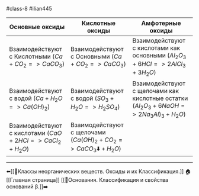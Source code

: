 #class-8 #ilian445

| Основные оксиды                                           | Кислотные оксиды                                                      | Амфотерные оксиды                                                                             |
| --------------------------------------------------------- | --------------------------------------------------------------------- | --------------------------------------------------------------------------------------------- |
| Взаимодействуют с Кислотными ($Ca+CO_{2}=>CaCO_{3}$)      | Взаимодействуют с Основными ($Ca+CO_{2}=>CaCO_{3}$)                   | Взаимодействуют с кислотами как основными ($Al_{2}O_{3}+6HCl=>2AlCl_{3}+3H_{2}O$)             |
| Взаимодействуют с водой ($Ca+H_{2}O=>Ca(OH)_{2}$)         | Взаимодействуют с водой ($SO_{3}+H_{2}O=>H_{2}SO_{4}$)                | Взаимодействуют с щелочами как кислотные остатки ($Al_{2}O_{3}+6NaOH=>2Na_{3}Al)_{3}+H_{2}O$) |
| Взаимодействуют с кислотами ($CaO+2HCl=>CaCl_{2}+H_{2}O$) | Взаимодействуют с щелочами ($Ca(OH)_{2} + CO_{2}=>CaCO_{3}⬇️+H_{2}O$) |                                                                                               |

---
⬅️[[📒Классы неорганических веществ. Оксиды и их Классификация.]]
🏠[[Главная страница]]
[[📒Основания. Классификация и свойства оснований β.]]➡️